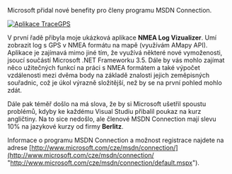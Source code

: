 <!-- dcterms:identifier = aspnetcz#174 -->
<!-- dcterms:title = Novinky pro členy programu MSDN Connection -->
<!-- dcterms:abstract = Microsoft přidal nové benefity pro členy programu MSDN Connection. -->
<!-- np9:categoryId = 6 -->
<!-- x4w:category = Akce a události -->
<!-- np9:authorId = 1 -->
<!-- np9:authorEmail = michal.valasek@altairis.cz -->
<!-- dcterms:creator = Michal Altair Valášek -->
<!-- dcterms:created = 2007-12-04T09:00:07+01:00 -->
<!-- dcterms:date = 2007-12-04T09:00:07+01:00 -->

Microsoft přidal nové benefity pro členy programu MSDN Connection.

[![Aplikace TraceGPS](https://www.cdn.altairis.cz/Blog/2007/20071203-20071202-TraceGPS_thumb.gif)](https://www.cdn.altairis.cz/Blog/2007/20071203-20071202-TraceGPS_2.gif) 

V první řadě přibyla moje ukázková aplikace **NMEA Log Vizualizer**. Umí zobrazit log s GPS v NMEA formátu na mapě (využívám AMapy API). Aplikace je zajímavá mimo jiné tím, že využívá některé nové vymoženosti, jsoucí součástí Microsoft .NET Frameworku 3.5. Dále by vás mohlo zajímat něco užitečných funkcí na práci s NMEA formátem a také výpočet vzdálenosti mezi dvěma body na základě znalosti jejich zeměpisných souřadnic, což je úkol výrazně složitější, než by se na první pohled mohlo zdát.

Dále pak téměř došlo na má slova, že by si Microsoft ušetřil spoustu problémů, kdyby ke každému Visual Studiu přibalil poukaz na kurz angličtiny. Na to sice nedošlo, ale členové MSDN Connection mají slevu 10% na jazykové kurzy od firmy **Berlitz**.

Informace o programu MSDN Connection a možnost registrace najdete na adrese [http://www.microsoft.com/cze/msdn/connection/](http://www.microsoft.com/cze/msdn/connection/ "http://www.microsoft.com/cze/msdn/connection/default.mspx").